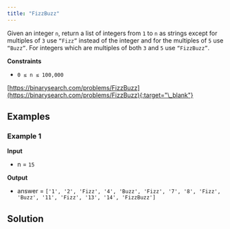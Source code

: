 ```yaml
---
title: "FizzBuzz"
---
```


Given an integer `n`, return a list of integers from `1` to `n` as strings except for multiples of `3` use `“Fizz”` instead of the integer and for the multiples of `5` use `“Buzz”`. For integers which are multiples of both `3` and `5` use `“FizzBuzz”`.

**Constraints**

- `0 ≤ n ≤ 100,000`

[https://binarysearch.com/problems/FizzBuzz](https://binarysearch.com/problems/FizzBuzz){:target="\_blank"}

## Examples

### Example 1

**Input**

- n = `15`

**Output**

- answer = `['1', '2', 'Fizz', '4', 'Buzz', 'Fizz', '7', '8', 'Fizz', 'Buzz', '11', 'Fizz', '13', '14', 'FizzBuzz']`

## Solution

<script src="https://gist.github.com/yaeba/16da7be5123724fcf6eccc25581cef5a.js?file=FizzBuzz.cpp"></script>
